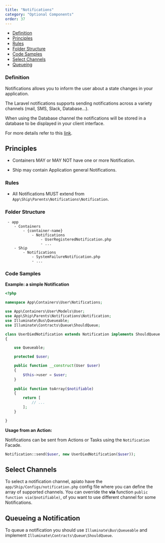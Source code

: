 ```yaml
---
title: "Notifications"
category: "Optional Components"
order: 37
---
```


* [Definition](#definition)
* [Principles](#principles)
* [Rules](#rules)
* [Folder Structure](#folder-structure)
* [Code Samples](#code-samples)
* [Select Channels](#Select-Channels)
* [Queueing](#Queueing)

<a name="definition"></a>

### Definition

Notifications allows you to inform the user about a state changes in your application.  

The Laravel notifications supports sending notifications across a variety channels (mail, SMS, Slack, Database...). 

When using the Database channel the notifications will be stored in a database to be displayed in your client interface.

For more details refer to this [link](https://laravel.com/docs/notifications).

<a name="principles"></a>

## Principles

- Containers MAY or MAY NOT have one or more Notification.

- Ship may contain Application general Notifications.


<a name="rules"></a>

### Rules

- All Notifications MUST extend from `App\Ship\Parents\Notifications\Notification`.

<a name="folder-structure"></a>

### Folder Structure

```
 - app
    - Containers
        - {container-name}
            - Notifications
                - UserRegisteredNotification.php
                - ...
    - Ship
        - Notifications
            - SystemFailureNotification.php
            - ...
```

<a name="code-samples"></a>

### Code Samples

**Example: a simple Notification**

```php
<?php

namespace App\Containers\User\Notifications;

use App\Containers\User\Models\User;
use App\Ship\Parents\Notifications\Notification;
use Illuminate\Bus\Queueable;
use Illuminate\Contracts\Queue\ShouldQueue;

class UserDiedNotification extends Notification implements ShouldQueue
{

    use Queueable;

    protected $user;

    public function __construct(User $user)
    {
        $this->user = $user;
    }
    
    public function toArray($notifiable)
    {
        return [
            // ...
        ];
    }

}
```

**Usage from an Action:**

Notifications can be sent from Actions or Tasks using the `Notification` Facade.  

```php
Notification::send($user, new UserDiedNotification($user));
```

<a name="Select-Channels"></a>
## Select Channels

To select a notification channel, apiato have the `app/Ship/Configs/notification.php` config file where you can define the array of supported channels.
You can override the **via** function `public function via($notifiable)`, of you want to use different channel for some Notifications. 

<a name="Queueing"></a>
## Queueing a Notification 

To queue a notification you should use `Illuminate\Bus\Queueable` and implement `Illuminate\Contracts\Queue\ShouldQueue`.
